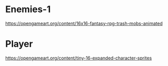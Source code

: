 # Enemies-1

https://opengameart.org/content/16x16-fantasy-rpg-trash-mobs-animated

# Player

https://opengameart.org/content/tiny-16-expanded-character-sprites